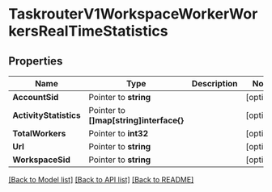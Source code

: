 # TaskrouterV1WorkspaceWorkerWorkersRealTimeStatistics

## Properties

Name | Type | Description | Notes
------------ | ------------- | ------------- | -------------
**AccountSid** | Pointer to **string** |  | [optional] 
**ActivityStatistics** | Pointer to **[]map[string]interface{}** |  | [optional] 
**TotalWorkers** | Pointer to **int32** |  | [optional] 
**Url** | Pointer to **string** |  | [optional] 
**WorkspaceSid** | Pointer to **string** |  | [optional] 

[[Back to Model list]](../README.md#documentation-for-models) [[Back to API list]](../README.md#documentation-for-api-endpoints) [[Back to README]](../README.md)


